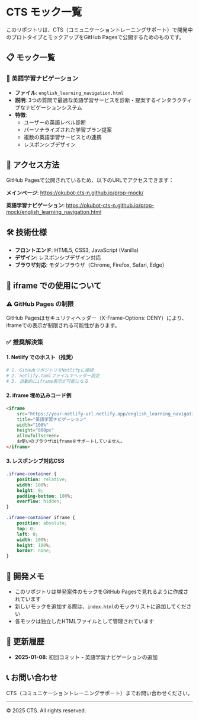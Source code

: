 # CTS モック一覧

このリポジトリは、CTS（コミュニケーショントレーニングサポート）で開発中のプロトタイプとモックアップをGitHub Pagesで公開するためのものです。

## 📋 モック一覧

### 🎯 英語学習ナビゲーション
- **ファイル**: `english_learning_navigation.html`
- **説明**: 3つの質問で最適な英語学習サービスを診断・提案するインタラクティブなナビゲーションシステム
- **特徴**: 
  - ユーザーの英語レベル診断
  - パーソナライズされた学習プラン提案
  - 複数の英語学習サービスとの連携
  - レスポンシブデザイン

## 🚀 アクセス方法

GitHub Pagesで公開されているため、以下のURLでアクセスできます：

**メインページ**: https://okubot-cts-n.github.io/prop-mock/

**英語学習ナビゲーション**: https://okubot-cts-n.github.io/prop-mock/english_learning_navigation.html

## 🛠️ 技術仕様

- **フロントエンド**: HTML5, CSS3, JavaScript (Vanilla)
- **デザイン**: レスポンシブデザイン対応
- **ブラウザ対応**: モダンブラウザ（Chrome, Firefox, Safari, Edge）

## 🔗 iframe での使用について

### ⚠️ GitHub Pages の制限
GitHub Pagesはセキュリティヘッダー（X-Frame-Options: DENY）により、iframeでの表示が制限される可能性があります。

### ✅ 推奨解決策

#### 1. Netlify でのホスト（推奨）
```bash
# 1. GitHubリポジトリをNetlifyに接続
# 2. netlify.tomlファイルでヘッダー設定
# 3. 自動的にiframe表示が可能になる
```

#### 2. iframe 埋め込みコード例
```html
<iframe 
    src="https://your-netlify-url.netlify.app/english_learning_navigation.html"
    title="英語学習ナビゲーション"
    width="100%"
    height="800px"
    allowfullscreen>
    お使いのブラウザはiframeをサポートしていません。
</iframe>
```

#### 3. レスポンシブ対応CSS
```css
.iframe-container {
    position: relative;
    width: 100%;
    height: 0;
    padding-bottom: 100%;
    overflow: hidden;
}

.iframe-container iframe {
    position: absolute;
    top: 0;
    left: 0;
    width: 100%;
    height: 100%;
    border: none;
}
```

## 📝 開発メモ

- このリポジトリは単発案件のモックをGitHub Pagesで見れるように作成されています
- 新しいモックを追加する際は、`index.html`のモックリストに追加してください
- 各モックは独立したHTMLファイルとして管理されています

## 🔄 更新履歴

- **2025-01-08**: 初回コミット - 英語学習ナビゲーションの追加

## 📞 お問い合わせ

CTS（コミュニケーショントレーニングサポート）までお問い合わせください。

---

© 2025 CTS. All rights reserved. 